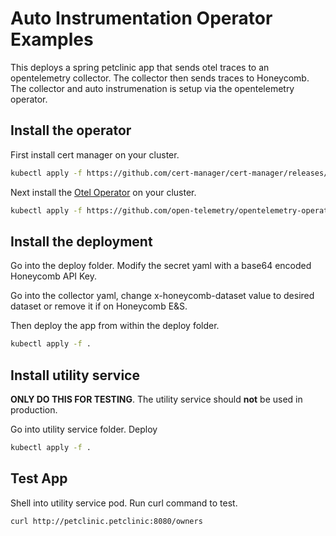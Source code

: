# Auto Instrumentation Operator Examples

This deploys a spring petclinic app that sends otel traces to an opentelemetry collector. The collector then sends traces to Honeycomb. The collector and auto instrumenation is setup via the opentelemetry operator.

## Install the operator

First install cert manager on your cluster. 

```bash
kubectl apply -f https://github.com/cert-manager/cert-manager/releases/download/v1.8.2/cert-manager.yaml
```

Next install the [Otel Operator](https://github.com/open-telemetry/opentelemetry-operator) on your cluster. 

```bash
kubectl apply -f https://github.com/open-telemetry/opentelemetry-operator/releases/latest/download/opentelemetry-operator.yaml
```

## Install the deployment

Go into the deploy folder. Modify the secret yaml with a base64 encoded Honeycomb API Key.  

Go into the collector yaml, change x-honeycomb-dataset value to desired dataset or remove it if on Honeycomb E&S.

Then deploy the app from within the deploy folder.  


```bash
kubectl apply -f .
```

## Install utility service

**ONLY DO THIS FOR TESTING**. The utility service should **not** be used in production.

Go into utility service folder. Deploy

```bash
kubectl apply -f .
```

## Test App

Shell into utility service pod.  Run curl command to test.

```bash
curl http://petclinic.petclinic:8080/owners
```


